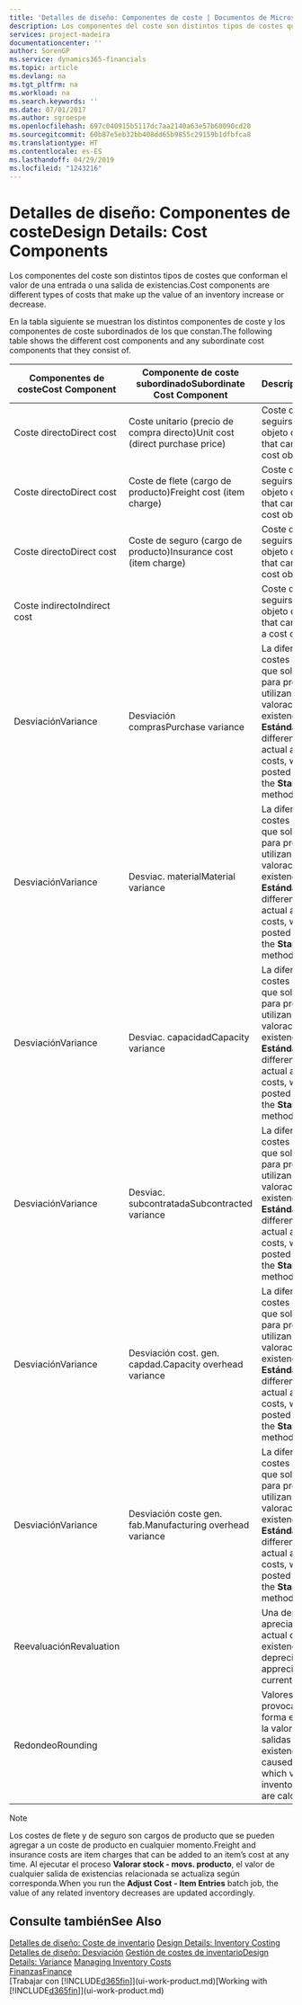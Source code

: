 ```yaml
---
title: 'Detalles de diseño: Componentes de coste | Documentos de Microsoft'
description: Los componentes del coste son distintos tipos de costes que conforman el valor de una entrada o una salida de existencias.
services: project-madeira
documentationcenter: ''
author: SorenGP
ms.service: dynamics365-financials
ms.topic: article
ms.devlang: na
ms.tgt_pltfrm: na
ms.workload: na
ms.search.keywords: ''
ms.date: 07/01/2017
ms.author: sgroespe
ms.openlocfilehash: 697c040915b5117dc7aa2140a63e57b60090cd20
ms.sourcegitcommit: 60b87e5eb32bb408dd65b9855c29159b1dfbfca8
ms.translationtype: HT
ms.contentlocale: es-ES
ms.lasthandoff: 04/29/2019
ms.locfileid: "1243216"
---
```

# <a name="design-details-cost-components"></a><span data-ttu-id="adb5b-103">Detalles de diseño: Componentes de coste</span><span class="sxs-lookup"><span data-stu-id="adb5b-103">Design Details: Cost Components</span></span>
<span data-ttu-id="adb5b-104">Los componentes del coste son distintos tipos de costes que conforman el valor de una entrada o una salida de existencias.</span><span class="sxs-lookup"><span data-stu-id="adb5b-104">Cost components are different types of costs that make up the value of an inventory increase or decrease.</span></span>  

 <span data-ttu-id="adb5b-105">En la tabla siguiente se muestran los distintos componentes de coste y los componentes de coste subordinados de los que constan.</span><span class="sxs-lookup"><span data-stu-id="adb5b-105">The following table shows the different cost components and any subordinate cost components that they consist of.</span></span>  

|<span data-ttu-id="adb5b-106">Componentes de coste</span><span class="sxs-lookup"><span data-stu-id="adb5b-106">Cost Component</span></span>|<span data-ttu-id="adb5b-107">Componente de coste subordinado</span><span class="sxs-lookup"><span data-stu-id="adb5b-107">Subordinate Cost Component</span></span>|<span data-ttu-id="adb5b-108">Description</span><span class="sxs-lookup"><span data-stu-id="adb5b-108">Description</span></span>|  
|--------------------|--------------------------------|---------------------------------------|  
|<span data-ttu-id="adb5b-109">Coste directo</span><span class="sxs-lookup"><span data-stu-id="adb5b-109">Direct cost</span></span>|<span data-ttu-id="adb5b-110">Coste unitario (precio de compra directo)</span><span class="sxs-lookup"><span data-stu-id="adb5b-110">Unit cost (direct purchase price)</span></span>|<span data-ttu-id="adb5b-111">Coste que puede seguirse hasta un objeto de coste.</span><span class="sxs-lookup"><span data-stu-id="adb5b-111">Cost that can be traced to a cost object.</span></span>|  
|<span data-ttu-id="adb5b-112">Coste directo</span><span class="sxs-lookup"><span data-stu-id="adb5b-112">Direct cost</span></span>|<span data-ttu-id="adb5b-113">Coste de flete (cargo de producto)</span><span class="sxs-lookup"><span data-stu-id="adb5b-113">Freight cost (item charge)</span></span>|<span data-ttu-id="adb5b-114">Coste que puede seguirse hasta un objeto de coste.</span><span class="sxs-lookup"><span data-stu-id="adb5b-114">Cost that can be traced to a cost object.</span></span>|  
|<span data-ttu-id="adb5b-115">Coste directo</span><span class="sxs-lookup"><span data-stu-id="adb5b-115">Direct cost</span></span>|<span data-ttu-id="adb5b-116">Coste de seguro (cargo de producto)</span><span class="sxs-lookup"><span data-stu-id="adb5b-116">Insurance cost (item charge)</span></span>|<span data-ttu-id="adb5b-117">Coste que puede seguirse hasta un objeto de coste.</span><span class="sxs-lookup"><span data-stu-id="adb5b-117">Cost that can be traced to a cost object.</span></span>|  
|<span data-ttu-id="adb5b-118">Coste indirecto</span><span class="sxs-lookup"><span data-stu-id="adb5b-118">Indirect cost</span></span>||<span data-ttu-id="adb5b-119">Coste que no puede seguirse hasta un objeto de coste.</span><span class="sxs-lookup"><span data-stu-id="adb5b-119">Cost that cannot be traced to a cost object.</span></span>|  
|<span data-ttu-id="adb5b-120">Desviación</span><span class="sxs-lookup"><span data-stu-id="adb5b-120">Variance</span></span>|<span data-ttu-id="adb5b-121">Desviación compras</span><span class="sxs-lookup"><span data-stu-id="adb5b-121">Purchase variance</span></span>|<span data-ttu-id="adb5b-122">La diferencia entre los costes estándar y real, que solo se registra para productos que utilizan el método de valoración de existencias **Estándar**.</span><span class="sxs-lookup"><span data-stu-id="adb5b-122">The difference between actual and standard costs, which is only posted for items using the **Standard** costing method.</span></span>|  
|<span data-ttu-id="adb5b-123">Desviación</span><span class="sxs-lookup"><span data-stu-id="adb5b-123">Variance</span></span>|<span data-ttu-id="adb5b-124">Desviac. material</span><span class="sxs-lookup"><span data-stu-id="adb5b-124">Material variance</span></span>|<span data-ttu-id="adb5b-125">La diferencia entre los costes estándar y real, que solo se registra para productos que utilizan el método de valoración de existencias **Estándar**.</span><span class="sxs-lookup"><span data-stu-id="adb5b-125">The difference between actual and standard costs, which is only posted for items using the **Standard** costing method.</span></span>|  
|<span data-ttu-id="adb5b-126">Desviación</span><span class="sxs-lookup"><span data-stu-id="adb5b-126">Variance</span></span>|<span data-ttu-id="adb5b-127">Desviac. capacidad</span><span class="sxs-lookup"><span data-stu-id="adb5b-127">Capacity variance</span></span>|<span data-ttu-id="adb5b-128">La diferencia entre los costes estándar y real, que solo se registra para productos que utilizan el método de valoración de existencias **Estándar**.</span><span class="sxs-lookup"><span data-stu-id="adb5b-128">The difference between actual and standard costs, which is only posted for items using the **Standard** costing method.</span></span>|  
|<span data-ttu-id="adb5b-129">Desviación</span><span class="sxs-lookup"><span data-stu-id="adb5b-129">Variance</span></span>|<span data-ttu-id="adb5b-130">Desviac. subcontratada</span><span class="sxs-lookup"><span data-stu-id="adb5b-130">Subcontracted variance</span></span>|<span data-ttu-id="adb5b-131">La diferencia entre los costes estándar y real, que solo se registra para productos que utilizan el método de valoración de existencias **Estándar**.</span><span class="sxs-lookup"><span data-stu-id="adb5b-131">The difference between actual and standard costs, which is only posted for items using the **Standard** costing method.</span></span>|  
|<span data-ttu-id="adb5b-132">Desviación</span><span class="sxs-lookup"><span data-stu-id="adb5b-132">Variance</span></span>|<span data-ttu-id="adb5b-133">Desviación cost. gen. capdad.</span><span class="sxs-lookup"><span data-stu-id="adb5b-133">Capacity overhead variance</span></span>|<span data-ttu-id="adb5b-134">La diferencia entre los costes estándar y real, que solo se registra para productos que utilizan el método de valoración de existencias **Estándar**.</span><span class="sxs-lookup"><span data-stu-id="adb5b-134">The difference between actual and standard costs, which is only posted for items using the **Standard** costing method.</span></span>|  
|<span data-ttu-id="adb5b-135">Desviación</span><span class="sxs-lookup"><span data-stu-id="adb5b-135">Variance</span></span>|<span data-ttu-id="adb5b-136">Desviación coste gen. fab.</span><span class="sxs-lookup"><span data-stu-id="adb5b-136">Manufacturing overhead variance</span></span>|<span data-ttu-id="adb5b-137">La diferencia entre los costes estándar y real, que solo se registra para productos que utilizan el método de valoración de existencias **Estándar**.</span><span class="sxs-lookup"><span data-stu-id="adb5b-137">The difference between actual and standard costs, which is only posted for items using the **Standard** costing method.</span></span>|  
|<span data-ttu-id="adb5b-138">Reevaluación</span><span class="sxs-lookup"><span data-stu-id="adb5b-138">Revaluation</span></span>||<span data-ttu-id="adb5b-139">Una depreciación o apreciación del valor actual de las existencias.</span><span class="sxs-lookup"><span data-stu-id="adb5b-139">A depreciation or appreciation of the current inventory value.</span></span>|  
|<span data-ttu-id="adb5b-140">Redondeo</span><span class="sxs-lookup"><span data-stu-id="adb5b-140">Rounding</span></span>||<span data-ttu-id="adb5b-141">Valores residuales provocados por la forma en que se calcula la valoración de las salidas de existencias.</span><span class="sxs-lookup"><span data-stu-id="adb5b-141">Residuals caused by the way in which valuation of inventory decreases are calculated.</span></span>|  

> [!NOTE]  
>  <span data-ttu-id="adb5b-142">Los costes de flete y de seguro son cargos de producto que se pueden agregar a un coste de producto en cualquier momento.</span><span class="sxs-lookup"><span data-stu-id="adb5b-142">Freight and insurance costs are item charges that can be added to an item’s cost at any time.</span></span> <span data-ttu-id="adb5b-143">Al ejecutar el proceso **Valorar stock - movs. producto**, el valor de cualquier salida de existencias relacionada se actualiza según corresponda.</span><span class="sxs-lookup"><span data-stu-id="adb5b-143">When you run the **Adjust Cost - Item Entries** batch job, the value of any related inventory decreases are updated accordingly.</span></span>  

## <a name="see-also"></a><span data-ttu-id="adb5b-144">Consulte también</span><span class="sxs-lookup"><span data-stu-id="adb5b-144">See Also</span></span>  
 <span data-ttu-id="adb5b-145">[Detalles de diseño: Coste de inventario](design-details-inventory-costing.md) </span><span class="sxs-lookup"><span data-stu-id="adb5b-145">[Design Details: Inventory Costing](design-details-inventory-costing.md) </span></span>  
 <span data-ttu-id="adb5b-146">[Detalles de diseño: Desviación](design-details-variance.md) [Gestión de costes de inventario](finance-manage-inventory-costs.md)</span><span class="sxs-lookup"><span data-stu-id="adb5b-146">[Design Details: Variance](design-details-variance.md) [Managing Inventory Costs](finance-manage-inventory-costs.md)</span></span>  
 [<span data-ttu-id="adb5b-147">Finanzas</span><span class="sxs-lookup"><span data-stu-id="adb5b-147">Finance</span></span>](finance.md)  
 <span data-ttu-id="adb5b-148">[Trabajar con [!INCLUDE[d365fin](includes/d365fin_md.md)]](ui-work-product.md)</span><span class="sxs-lookup"><span data-stu-id="adb5b-148">[Working with [!INCLUDE[d365fin](includes/d365fin_md.md)]](ui-work-product.md)</span></span>  
